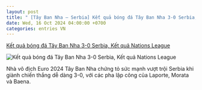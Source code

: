```yaml
---
layout: post
title: " [Tây Ban Nha – Serbia] Kết quả bóng đá Tây Ban Nha 3-0 Serbia, Kết quả Nations League"
date: Wed, 16 Oct 2024 04:00:00 +0700
categories: entries VN
---
```

[Kết quả bóng đá Tây Ban Nha 3-0 Serbia, Kết quả Nations League](https://vietnamnet.vn/ket-qua-bong-da-tay-ban-nha-3-0-serbia-ket-qua-nations-league-2332307.html)

![Kết quả bóng đá Tây Ban Nha 3-0 Serbia, Kết quả Nations League](https://static-images.vnncdn.net/vps_images_publish/000001/000003/2024/10/16/tay-ban-nha-thi-uy-suc-manh-truoc-serbia-1694.jpg?width=0&s=5kthe4-snUFzIDMydaUeaA)

Nhà vô địch Euro 2024 Tây Ban Nha chứng tỏ sức mạnh vượt trội Serbia khi giành chiến thắng dễ dàng 3-0, với các pha lập công của Laporte, Morata và Baena.

